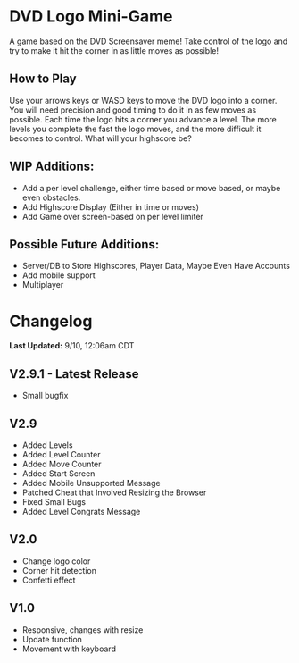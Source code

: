 # DVD Logo Mini-Game
A game based on the DVD Screensaver meme! Take control of the logo and try to make it hit the corner in as little moves as possible!

## How to Play   
Use your arrows keys or WASD keys to move the DVD logo into a corner. You will need precision and good timing to do it in as few moves as possible. Each time the logo hits a corner you advance a level. The more levels you complete the fast the logo moves, and the more difficult it becomes to control. What will your highscore be?

## WIP Additions:  
- Add a per level challenge, either time based or move based, or maybe even obstacles.
- Add Highscore Display (Either in time or moves)
- Add Game over screen-based on per level limiter

## Possible Future Additions:  
- Server/DB to Store Highscores, Player Data, Maybe Even Have Accounts
- Add mobile support
- Multiplayer


# Changelog  
**Last Updated:** 9/10, 12:06am CDT

## V2.9.1 - Latest Release
- Small bugfix

## V2.9
- Added Levels
- Added Level Counter
- Added Move Counter
- Added Start Screen
- Added Mobile Unsupported Message
- Patched Cheat that Involved Resizing the Browser
- Fixed Small Bugs
- Added Level Congrats Message

## V2.0
- Change logo color
- Corner hit detection
- Confetti effect

## V1.0
- Responsive, changes with resize
- Update function
- Movement with keyboard
